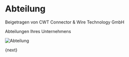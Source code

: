 # Abteilung
<span class="text-muted contributed-by">Beigetragen von CWT Connector & Wire Technology GmbH</span>

Abteilungen Ihres Unternehmens

<img class="screenshot" alt="Abteilung" src="/assets/erpnext_docs/assets/img/human-resources/department.png">

{next}
